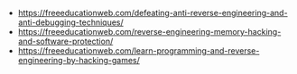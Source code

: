 - https://freeeducationweb.com/defeating-anti-reverse-engineering-and-anti-debugging-techniques/
- https://freeeducationweb.com/reverse-engineering-memory-hacking-and-software-protection/
- https://freeeducationweb.com/learn-programming-and-reverse-engineering-by-hacking-games/
